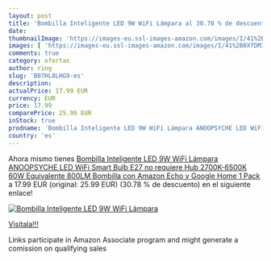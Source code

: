 ```yaml
---
layout: post
title: 'Bombilla Inteligente LED 9W WiFi Lámpara al 30.78 % de descuento'
date: 
thumbnailImage: 'https://images-eu.ssl-images-amazon.com/images/I/41%2B0XfDM3wL._SL200_.jpg'
images: [ 'https://images-eu.ssl-images-amazon.com/images/I/41%2B0XfDM3wL._SL200_.jpg' ]
comments: true
category: ofertas
author: ring
slug: 'B07HL8LHG9-es'
description:
actualPrice: 17.99 EUR
currency: EUR
price: 17.99
comparePrice: 25.99 EUR
inStock: true
prodname: 'Bombilla Inteligente LED 9W WiFi Lámpara ANOOPSYCHE LED WiFi Smart Bulb E27 no requiere Hub 2700K-6500K 60W Equivalente 800LM Bombilla con Amazon Echo y Google Home 1 Pack'
country: 'es'
---
```


Ahora mismo tienes [Bombilla Inteligente LED 9W WiFi Lámpara ANOOPSYCHE LED WiFi Smart Bulb E27 no requiere Hub 2700K-6500K 60W Equivalente 800LM Bombilla con Amazon Echo y Google Home 1 Pack](https://www.amazon.es/dp/B07HL8LHG9/?tag=tolees-21) a 17.99 EUR (original: 25.99 EUR) (30.78 %  de descuento) en el siguiente enlace!

[![Bombilla Inteligente LED 9W WiFi Lámpara](https://images-eu.ssl-images-amazon.com/images/I/41%2B0XfDM3wL._SL200_.jpg)](https://www.amazon.es/dp/B07HL8LHG9/?tag=tolees-21)

[Visítala!!!](https://www.amazon.es/dp/B07HL8LHG9/?tag=tolees-21)

Links participate in Amazon Associate program and might generate a comission on qualifying sales

